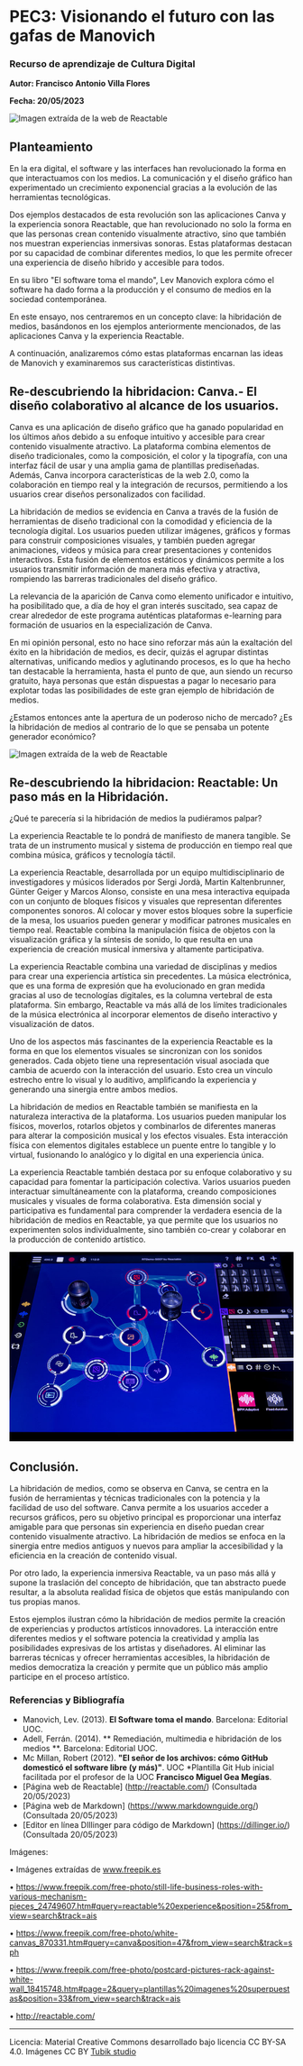 # PEC3: Visionando el futuro con las gafas de Manovich 

### Recurso de aprendizaje de Cultura Digital 


**Autor: Francisco Antonio Villa Flores**


**Fecha: 20/05/2023**

![Imagen extraída de la web de Reactable](https://github.com/Curro1brt/PEC3_Manovich_Reloaded/blob/main/still-life-business-roles-with-various-mechanism-pieces.jpg)


## Planteamiento


En la era digital, el software y las interfaces han revolucionado la forma en que interactuamos con los medios. La comunicación y el diseño gráfico han experimentado un crecimiento exponencial gracias a la evolución de las herramientas tecnológicas. 

Dos ejemplos destacados de esta revolución son las aplicaciones Canva y la experiencia sonora Reactable, que han revolucionado no solo la forma en que las personas crean contenido visualmente atractivo, sino que también nos muestran experiencias inmersivas sonoras. Estas plataformas destacan por su capacidad de combinar diferentes medios, lo que les permite ofrecer una experiencia de diseño híbrido y accesible para todos. 

En su libro "El software toma el mando", Lev Manovich explora cómo el software ha dado forma a la producción y el consumo de medios en la sociedad contemporánea.

En este ensayo, nos centraremos en un concepto clave: la hibridación de medios, basándonos en los ejemplos anteriormente mencionados, de las aplicaciones Canva y la experiencia Reactable. 

A continuación, analizaremos cómo estas plataformas encarnan las ideas de Manovich y examinaremos sus características distintivas. 

## Re-descubriendo la hibridacion: Canva.- El diseño colaborativo al alcance de los usuarios.

Canva es una aplicación de diseño gráfico que ha ganado popularidad en los últimos años debido a su enfoque intuitivo y accesible para crear contenido visualmente atractivo. La plataforma combina elementos de diseño tradicionales, como la composición, el color y la tipografía, con una interfaz fácil de usar y una amplia gama de plantillas prediseñadas. Además, Canva incorpora características de la web 2.0, como la colaboración en tiempo real y la integración de recursos, permitiendo a los usuarios crear diseños personalizados con facilidad.

La hibridación de medios se evidencia en Canva a través de la fusión de herramientas de diseño tradicional con la comodidad y eficiencia de la tecnología digital.  Los usuarios pueden utilizar imágenes, gráficos y formas para construir composiciones visuales, y también pueden agregar animaciones, videos y música para crear presentaciones y contenidos interactivos. Esta fusión de elementos estáticos y dinámicos permite a los usuarios transmitir información de manera más efectiva y atractiva, rompiendo las barreras tradicionales del diseño gráfico.

La relevancia de la aparición de Canva como elemento unificador e intuitivo, ha posibilitado que, a día de hoy el gran interés suscitado, sea capaz de crear alrededor de este programa auténticas plataformas e-learning para formación de usuarios en la especialización de Canva. 

En mi opinión personal, esto no hace sino reforzar más aún la exaltación del éxito en la hibridación de medios, es decir, quizás el agrupar distintas alternativas, unificando medios y aglutinando procesos, es lo que ha hecho tan destacable la herramienta, hasta el punto de que, aun siendo un recurso gratuito, haya personas que están dispuestas a pagar lo necesario para explotar todas las posibilidades de este gran ejemplo de hibridación de medios. 

¿Estamos entonces ante la apertura de un poderoso nicho de mercado? ¿Es la hibridación de medios al contrario de lo que se pensaba un potente generador económico?

![Imagen extraída de la web de Reactable](https://github.com/Curro1brt/PEC3_Manovich_Reloaded/blob/main/postcard-pictures-rack-against-white-wall.jpg)



## Re-descubriendo la hibridacion: Reactable: Un paso más en la Hibridación.

¿Qué te parecería si la hibridación de medios la pudiéramos palpar? 

La experiencia Reactable te lo pondrá de manifiesto de manera tangible. Se trata de un instrumento musical y sistema de producción en tiempo real que combina música, gráficos y tecnología táctil. 

La experiencia Reactable, desarrollada por un equipo multidisciplinario de investigadores y músicos liderados por Sergi Jordà, Martin Kaltenbrunner, Günter Geiger y Marcos Alonso, consiste en una mesa interactiva equipada con un conjunto de bloques físicos y visuales que representan diferentes componentes sonoros. Al colocar y mover estos bloques sobre la superficie de la mesa, los usuarios pueden generar y modificar patrones musicales en tiempo real. Reactable combina la manipulación física de objetos con la visualización gráfica y la síntesis de sonido, lo que resulta en una experiencia de creación musical inmersiva y altamente participativa.

La experiencia Reactable combina una variedad de disciplinas y medios para crear una experiencia artística sin precedentes. La música electrónica, que es una forma de expresión que ha evolucionado en gran medida gracias al uso de tecnologías digitales, es la columna vertebral de esta plataforma. Sin embargo, Reactable va más allá de los límites tradicionales de la música electrónica al incorporar elementos de diseño interactivo y visualización de datos.

Uno de los aspectos más fascinantes de la experiencia Reactable es la forma en que los elementos visuales se sincronizan con los sonidos generados. Cada objeto tiene una representación visual asociada que cambia de acuerdo con la interacción del usuario. Esto crea un vínculo estrecho entre lo visual y lo auditivo, amplificando la experiencia y generando una sinergia entre ambos medios.

La hibridación de medios en Reactable también se manifiesta en la naturaleza interactiva de la plataforma. Los usuarios pueden manipular los físicos, moverlos, rotarlos objetos y combinarlos de diferentes maneras para alterar la composición musical y los efectos visuales. Esta interacción física con elementos digitales establece un puente entre lo tangible y lo virtual, fusionando lo analógico y lo digital en una experiencia única.

La experiencia Reactable también destaca por su enfoque colaborativo y su capacidad para fomentar la participación colectiva. Varios usuarios pueden interactuar simultáneamente con la plataforma, creando composiciones musicales y visuales de forma colaborativa. Esta dimensión social y participativa es fundamental para comprender la verdadera esencia de la hibridación de medios en Reactable, ya que permite que los usuarios no experimenten solos individualmente, sino también co-crear y colaborar en la producción de contenido artístico.

![Imagen extraída de la web de Reactable](https://github.com/Curro1brt/PEC3_Manovich_Reloaded/blob/main/final-IMG_8201.jpg)


## Conclusión.

La hibridación de medios, como se observa en Canva, se centra en la fusión de herramientas y técnicas tradicionales con la potencia y la facilidad de uso del software. Canva permite a los usuarios acceder a recursos gráficos, pero su objetivo principal es proporcionar una interfaz amigable para que personas sin experiencia en diseño puedan crear contenido visualmente atractivo. La hibridación de medios se enfoca en la sinergia entre medios antiguos y nuevos para ampliar la accesibilidad y la eficiencia en la creación de contenido visual.

Por otro lado, la experiencia inmersiva Reactable, va un paso más allá y supone la traslación del concepto de hibridación, que tan abstracto puede resultar, a la absoluta realidad física de objetos que estás manipulando con tus propias manos.

Estos ejemplos ilustran cómo la hibridación de medios permite la creación de experiencias y productos artísticos innovadores. La interacción entre diferentes medios y el software potencia la creatividad y amplía las posibilidades expresivas de los artistas y diseñadores. Al eliminar las barreras técnicas y ofrecer herramientas accesibles, la hibridación de medios democratiza la creación y permite que un público más amplio participe en el proceso artístico.



### Referencias y Bibliografía

* Manovich, Lev. (2013). **El Software toma el mando**. Barcelona: Editorial UOC. 
* Adell, Ferrán. (2014). ** Remediación, multimedia e hibridación de los medios **. Barcelona: Editorial UOC.
* Mc Millan, Robert (2012). **"El señor de los archivos: cómo GitHub domesticó el software libre (y más)"**. UOC 
*Plantilla Git Hub inicial facilitada por el profesor de la UOC **Francisco Miguel Gea Megías**. 
* [Página web de Reactable] (http://reactable.com/) (Consultada 20/05/2023)
* [Página web de Markdown] (https://www.markdownguide.org/)  (Consultada 20/05/2023)
* [Editor en línea DIllinger para código de Markdown] (https://dillinger.io/) (Consultada 20/05/2023)



Imágenes:


•	Imágenes extraídas de www.freepik.es

•	https://www.freepik.com/free-photo/still-life-business-roles-with-various-mechanism-pieces_24749607.htm#query=reactable%20experience&position=25&from_view=search&track=ais

•	https://www.freepik.com/free-photo/white-canvas_870331.htm#query=canva&position=47&from_view=search&track=sph

•	https://www.freepik.com/free-photo/postcard-pictures-rack-against-white-wall_18415748.htm#page=2&query=plantillas%20imagenes%20superpuestas&position=33&from_view=search&track=ais

•	http://reactable.com/
 


----

Licencia: Material Creative Commons desarrollado bajo licencia CC BY-SA 4.0. Imágenes CC BY [Tubik studio](https://blog.tubikstudio.com/how-to-create-original-flat-illustrations-designers-tips/) 

